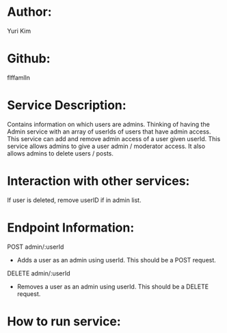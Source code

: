 # Author: 
Yuri Kim

# Github: 
flffamlln

# Service Description: 
Contains information on which users are admins. Thinking of having the Admin service with an array of userIds of users that have admin access.  This service can add and remove admin access of a user given userId. This service allows admins to give a user admin / moderator access. It also allows admins to delete users / posts.

# Interaction with other services: 
If user is deleted, remove userID if in admin list.

# Endpoint Information: 

POST admin/:userId

- Adds a user as an admin using userId. This should be a POST request.

DELETE admin/:userId

- Removes a user as an admin using userId. This should be a DELETE request.

# How to run service:
